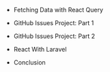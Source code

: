 - Fetching Data with React Query

- GitHub Issues Project: Part 1
- GitHub Issues Project: Part 2

- React With Laravel
- Conclusion
